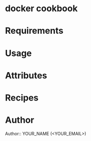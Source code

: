 # docker cookbook

# Requirements

# Usage

# Attributes

# Recipes

# Author

Author:: YOUR_NAME (<YOUR_EMAIL>)
